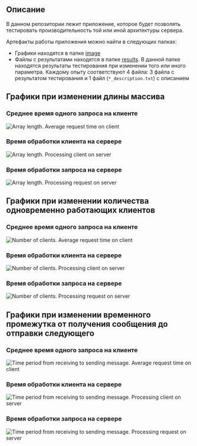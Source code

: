 ## Описание

В данном репозитории лежит приложение, которое будет позволять тестировать производительность той или иной архитектуры сервера.

Артефакты работы приложения можно найти в следующих папках:
- Графики находятся в папке [image](/images)
- Файлы с результатами находятся в папке [results](/results). В данной папке находятся результаты тестирования при изменении того или иного параметра. Каждому опыту соответствуют 4 файла: 3 файла с результатом тестирования и 1 файл (`*_description.txt`) с описанием

## Графики при изменении длины массива

### Среднее время одного запроса на клиенте

![Array length. Average request time on client](images/array_length_average_request_time_on_client.png)

### Время обработки клиента на сервере

![Array length. Processing client on server](images/array_length_processing_client_on_server.png)

### Время обработки запроса на сервере

![Array length. Processing request on server](images/array_length_processing_request_on_server.png)

## Графики при изменении количества одновременно работающих клиентов

### Среднее время одного запроса на клиенте

![Number of clients. Average request time on client](images/number_of_clients_average_request_time_on_client.png)

### Время обработки клиента на сервере

![Number of clients. Processing client on server](images/number_of_clients_processing_client_on_server.png)

### Время обработки запроса на сервере

![Number of clients. Processing request on server](images/number_of_clients_processing_request_on_server.png)

## Графики при изменении временного промежутка от получения сообщения до отправки следующего

### Среднее время одного запроса на клиенте

![Time period from receiving to sending message. Average request time on client](images/time_period_from_receiving_to_sending_message_average_request_time_on_client.png)

### Время обработки клиента на сервере

![Time period from receiving to sending message. Processing client on server](images/time_period_from_receiving_to_sending_message_processing_client_on_server.png)

### Время обработки запроса на сервере

![Time period from receiving to sending message. Processing request on server](images/time_period_from_receiving_to_sending_message_processing_request_on_server.png)
